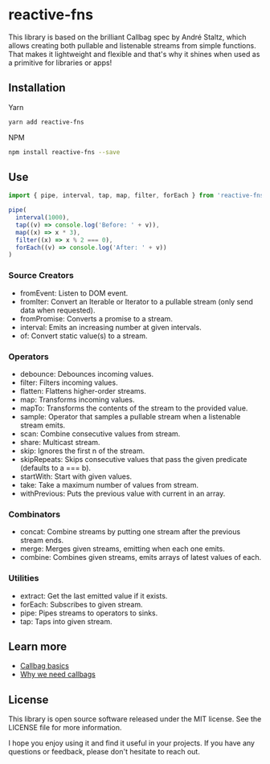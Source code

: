 <!-- infuser start title -->
# reactive-fns
<!-- infuser end title -->

<!-- infuser start description -->
This library is based on the brilliant Callbag spec by André Staltz, which allows creating both pullable and listenable streams from simple functions. That makes it lightweight and flexible and that's why it shines when used as a primitive for libraries or apps!
<!-- infuser end description -->

<!-- infuser start installation -->  
  
## Installation  
Yarn  
```bash  
yarn add reactive-fns  
```  
NPM  
```bash  
npm install reactive-fns --save  
```  
  
<!-- infuser end installation -->

<!-- infuser start usage -->
<!-- infuser end usage -->

## Use

```typescript
import { pipe, interval, tap, map, filter, forEach } from 'reactive-fns'

pipe(
  interval(1000),
  tap((v) => console.log('Before: ' + v)),
  map((x) => x * 3),
  filter((x) => x % 2 === 0),
  forEach((v) => console.log('After: ' + v))
)
```

### Source Creators

- fromEvent: Listen to DOM event.
- fromIter: Convert an Iterable or Iterator to a pullable stream (only send data when requested).
- fromPromise: Converts a promise to a stream.
- interval: Emits an increasing number at given intervals.
- of: Convert static value(s) to a stream.

### Operators

- debounce: Debounces incoming values.
- filter: Filters incoming values.
- flatten: Flattens higher-order streams.
- map: Transforms incoming values.
- mapTo: Transforms the contents of the stream to the provided value.
- sample: Operator that samples a pullable stream when a listenable stream emits.
- scan: Combine consecutive values from stream.
- share: Multicast stream.
- skip: Ignores the first n of the stream.
- skipRepeats: Skips consecutive values that pass the given predicate (defaults to a === b).
- startWith: Start with given values.
- take: Take a maximum number of values from stream.
- withPrevious: Puts the previous value with current in an array.

### Combinators

- concat: Combine streams by putting one stream after the previous stream ends.
- merge: Merges given streams, emitting when each one emits.
- combine: Combines given streams, emits arrays of latest values of each.

### Utilities

- extract: Get the last emitted value if it exists.
- forEach: Subscribes to given stream.
- pipe: Pipes streams to operators to sinks.
- tap: Taps into given stream.

## Learn more

- [Callbag basics](https://github.com/staltz/callbag-basics)
- [Why we need callbags](https://staltz.com/why-we-need-callbags.html)

<!-- infuser start development -->
<!-- infuser end development -->

<!-- infuser start notes -->
<!-- infuser end notes -->

<!-- infuser start license -->  
  
## License  

This library is open source software released under the MIT license. See the LICENSE file for more information.

I hope you enjoy using it and find it useful in your projects. If you have any questions or feedback, please don't hesitate to reach out.
  
  
<!-- infuser end license -->

